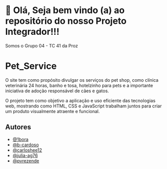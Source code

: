 # 👋 Olá, Seja bem vindo (a) ao repositório do nosso Projeto Integrador!!! 

Somos o Grupo 04 - TC 41 da Proz


# Pet_Service

O site tem como propósito divulgar os serviços do pet shop, como clínica veterinária 24 horas, banho e tosa, hotelzinho para pets e a importante iniciativa de adoção responsável de cães e gatos. 

O projeto tem como objetivo a aplicação e uso eficiente das tecnologias web, mostrando como HTML, CSS e JavaScript trabalham juntos para criar um produto visualmente atraente e funcional.






## Autores

- [@1bora](https://github.com/1bora)
- [@b-cardoso](https://github.com/b-cardoso)
- [@carloshee12](https://github.com/carloshee12)
- [@julia-ag76](https://github.com/julia-ag76)
- [@pvrezende](https://github.com/pvrezende)




